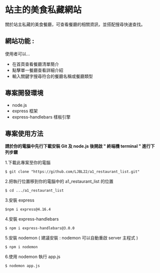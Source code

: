 # 站主的美食私藏網站
關於站主私藏的美食餐廳，可查看餐廳的相關資訊，並搭配搜尋快速查找。

## 網站功能 :
使用者可以...
- 在首頁查看餐廳清單簡介
- 點擊單一餐廳查看詳細介紹
- 輸入關鍵字搜尋符合的餐廳名稱或餐廳類型

## 專案開發環境
- node.js
- express 框架
- express-handlebars 樣板引擎

## 專案使用方法
**請於你的電腦中先行下載安裝 Git 及 node.js 後開啟 " 終端機 terminal " 進行下列步驟**  

1.下載此專案至你的電腦  
```
$ git clone "https://github.com/LJBL22/a1_restaurant_list.git"
```
2.把執行位置移到你的電腦中的 a1_restaurant_list 的位置  
```
$ cd .../a1_restaurant_list
```
3.安裝 express
```
$npm i express@4.16.4
```
4.安裝 express-handlebars  
```
$ npm i express-handlebars@3.0.0
```
5.安裝 nodemon ( 建議安裝 : nodemon 可以自動重啟 server 主程式 )  
```
$ npm i nodemon
```
6.使用 nodemon 執行 app.js
```
$ nodemon app.js
```